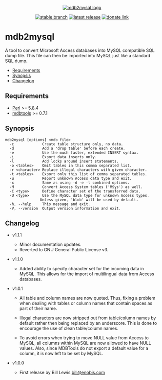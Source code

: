 <div align="center">

  [![mdb2mysql logo](https://avatars.githubusercontent.com/u/2833247?s=160)](#)<br>

  [![stable branch](https://img.shields.io/badge/dynamic/json.svg?logo=github&color=lightgrey&label=stable&query=%24.default_branch&url=https%3A%2F%2Fapi.github.com%2Frepos%2FUrsaDK%2Fmdb2mysql)](https://github.com/UrsaDK/mdb2mysql)
  [![latest release](https://img.shields.io/badge/dynamic/json.svg?logo=github&color=blue&label=release&query=%24.name&url=https%3A%2F%2Fapi.github.com%2Frepos%2FUrsaDK%2Fmdb2mysql%2Freleases%2Flatest)](https://github.com/UrsaDK/mdb2mysql/releases/latest)
  [![donate link](https://img.shields.io/badge/donate-coinbase-gold.svg?colorB=ff8e00&logo=bitcoin)](https://commerce.coinbase.com/checkout/a57f47ba-6656-421c-aabd-3fdc274725ce)

</div>

# mdb2mysql

A tool to convert Microsoft Access databases into MySQL compatible SQL dump file. This file can then be imported into MySQL just like a standard SQL dump.

- [Requirements](#requirements)
- [Synopsis](#synopsis)
- [Changelog](#changelog)

## Requirements

  - [Perl](https://www.perl.org) >= 5.8.4
  - [mdbtools](https://github.com/brianb/mdbtools) >= 0.7.1

## Synopsis

    mdb2mysql [options] <mdb file>
      -c             Create table structure only, no data.
      -d             Add a 'drop table' before each create.
      -e             Use the much faster, extended INSERT syntax.
      -i             Export data inserts only.
      -l             Add locks around insert statements.
      -o <tables>    Omit tables in this comma separated list.
      -r <character> Replace illegal characters with given character.
      -t <tables>    Export only this list of comma separated tables.
      -u             Report unknown Access data type and exit.
      -x             Same as using -d -e -l combined options.
      -M             Convert Access System tables ('MSys') as well.
      -C <type>      Define character set of the transferred data.
      -U <type>      Use the MySQL data type for unknown Access types.
                    Unless given, 'blob' will be used by default.
      -h, --help     This message and exit.
      -V, --version  Output version information and exit.

## Changelog

* v1.1.1

  - Minor documentation updates.
  - Reverted to GNU General Public License v3.

* v1.1.0

  - Added ability to specify character set for the incoming data in MySQL. This allows for the import of multilingual data from Access databases.

* v1.0.1

  - All table and column names are now quoted. Thus, fixing a problem when dealing with tables or column names that contain spaces as part of their name.

  - Illegal characters are now stripped out from table/column names by default rather then being replaced by an underscore. This is done to encourage the use of clean table/column names.

  - To avoid errors when trying to move NULL value from Access to MySQL, all columns within MySQL are now allowed to have NULL values. Also, since MDBTools do not export a default value for a column, it is now left to be set by MySQL.

* v1.0.0

  - First release by Bill Lewis <bill@enobis.com>
